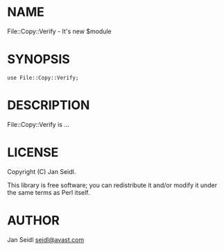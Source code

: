 # NAME

File::Copy::Verify - It's new $module

# SYNOPSIS

    use File::Copy::Verify;

# DESCRIPTION

File::Copy::Verify is ...

# LICENSE

Copyright (C) Jan Seidl.

This library is free software; you can redistribute it and/or modify
it under the same terms as Perl itself.

# AUTHOR

Jan Seidl <seidl@avast.com>

